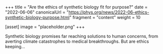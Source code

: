 +++
title = "Are the ethics of synthetic biology fit for purpose?"
date = "2022-06-06"
canonicalUrl = "https://phys.org/news/2022-06-ethics-synthetic-biology-purpose.html"
fragment = "content"
weight = 10

[asset]
    image = "placeholder.png"
+++

Synthetic biology promises far reaching solutions to human concerns, from 
averting climate catastrophes to medical breakthroughs. But are ethics 
keeping...
